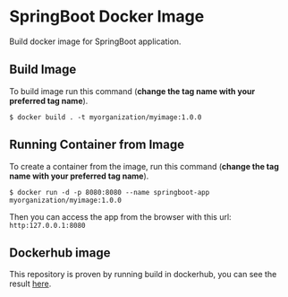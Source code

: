# SpringBoot Docker Image

Build docker image for SpringBoot application.

## Build Image

To build image run this command (__change the tag name with your preferred tag name__).

`$ docker build . -t myorganization/myimage:1.0.0`

## Running Container from Image

To create a container from the image, run this command (__change the tag name with your preferred tag name__).

`$ docker run -d -p 8080:8080 --name springboot-app myorganization/myimage:1.0.0`

Then you can access the app from the browser with this url: `http:127.0.0.1:8080`

## Dockerhub image

This repository is proven by running build in dockerhub, you can see the result [here](https://hub.docker.com/r/namikazebadri/springboot-app).